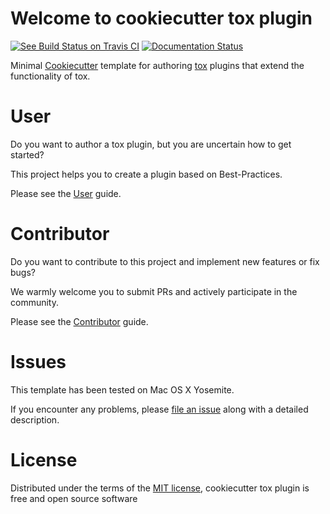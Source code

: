 # Welcome to cookiecutter tox plugin

[![See Build Status on Travis CI][travis_badge]][travis]
[![Documentation Status][docs_badge]][documentation]

Minimal [Cookiecutter] template for authoring [tox] plugins that extend the functionality of tox.

User
====

Do you want to author a tox plugin, but you are uncertain how to get started?

This project helps you to create a plugin based on Best-Practices.

Please see the [User] guide.

Contributor
===========

Do you want to contribute to this project and implement new features or fix bugs?

We warmly welcome you to submit PRs and actively participate in the community.

Please see the [Contributor] guide.

Issues
======

This template has been tested on Mac OS X Yosemite.

If you encounter any problems, please [file an issue] along with a
detailed description.

License
=======

Distributed under the terms of the [MIT license], cookiecutter tox plugin is free and open source software

  [Contributor]: contributor-guide/quickstart.md
  [User]: user-guide/quickstart.md
  [Cookiecutter]: https://github.com/audreyr/cookiecutter
  [tox]: https://github.com/tox-dev/tox
  [travis_badge]: https://travis-ci.org/tox-dev/cookiecutter-tox-plugin.svg?branch=master
  [travis]: https://travis-ci.org/tox-dev/cookiecutter-tox-plugin (See Build Status on Travis CI)
  [docs_badge]: https://readthedocs.org/projects/cookiecutter-tox-plugin/badge/?version=latest
  [documentation]: https://readthedocs.org/projects/cookiecutter-tox-plugin/?badge=latest (Documentation Status)
  [MIT license]: http://opensource.org/licenses/MIT
  [file an issue]: https://github.com/tox-dev/cookiecutter-tox-plugin/issues
